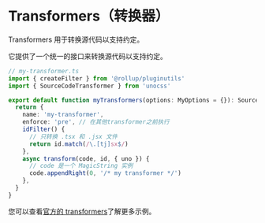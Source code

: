 # Transformers（转换器）

Transformers 用于转换源代码以支持约定。

它提供了一个统一的接口来转换源代码以支持约定。

```ts
// my-transformer.ts
import { createFilter } from '@rollup/pluginutils'
import { SourceCodeTransformer } from 'unocss'

export default function myTransformers(options: MyOptions = {}): SourceCodeTransformer {
  return {
    name: 'my-transformer',
    enforce: 'pre', // 在其他transformer之前执行
    idFilter() {
      // 只转换 .tsx 和 .jsx 文件
      return id.match(/\.[tj]sx$/)
    },
    async transform(code, id, { uno }) {
      // code 是一个 MagicString 实例
      code.appendRight(0, '/* my transformer */')
    },
  }
}
```

您可以查看[官方的 transformers](/presets/#transformers)了解更多示例。

